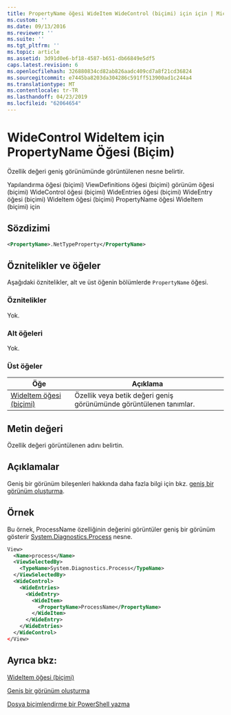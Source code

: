 ```yaml
---
title: PropertyName öğesi WideItem WideControl (biçimi) için için | Microsoft Docs
ms.custom: ''
ms.date: 09/13/2016
ms.reviewer: ''
ms.suite: ''
ms.tgt_pltfrm: ''
ms.topic: article
ms.assetid: 3d91d0e6-bf18-4587-b651-db66849e5df5
caps.latest.revision: 6
ms.openlocfilehash: 326880834cd82ab826aadc409cd7a8f21cd36824
ms.sourcegitcommit: e7445ba8203da304286c591ff513900ad1c244a4
ms.translationtype: MT
ms.contentlocale: tr-TR
ms.lasthandoff: 04/23/2019
ms.locfileid: "62064654"
---
```

# <a name="propertyname-element-for-wideitem-for-widecontrol-format"></a>WideControl WideItem için PropertyName Öğesi (Biçim)

Özellik değeri geniş görünümünde görüntülenen nesne belirtir.

Yapılandırma öğesi (biçimi) ViewDefinitions öğesi (biçimi) görünüm öğesi (biçimi) WideControl öğesi (biçimi) WideEntries öğesi (biçimi) WideEntry öğesi (biçimi) WideItem öğesi (biçimi) PropertyName öğesi WideItem (biçimi) için

## <a name="syntax"></a>Sözdizimi

```xml
<PropertyName>.NetTypeProperty</PropertyName>
```

## <a name="attributes-and-elements"></a>Öznitelikler ve öğeler

Aşağıdaki öznitelikler, alt ve üst öğenin bölümlerde `PropertyName` öğesi.

### <a name="attributes"></a>Öznitelikler

Yok.

### <a name="child-elements"></a>Alt öğeleri

Yok.

### <a name="parent-elements"></a>Üst öğeler

|Öğe|Açıklama|
|-------------|-----------------|
|[WideItem öğesi (biçimi)](./wideitem-element-for-widecontrol-format.md)|Özellik veya betik değeri geniş görünümünde görüntülenen tanımlar.|

## <a name="text-value"></a>Metin değeri

Özellik değeri görüntülenen adını belirtin.

## <a name="remarks"></a>Açıklamalar

Geniş bir görünüm bileşenleri hakkında daha fazla bilgi için bkz. [geniş bir görünüm oluşturma](./creating-a-wide-view.md).

## <a name="example"></a>Örnek

Bu örnek, ProcessName özelliğinin değerini görüntüler geniş bir görünüm gösterir [System.Diagnostics.Process](/dotnet/api/System.Diagnostics.Process) nesne.

```xml
View>
  <Name>process</Name>
  <ViewSelectedBy>
    <TypeName>System.Diagnostics.Process</TypeName>
  </ViewSelectedBy>
  <WideControl>
    <WideEntries>
      <WideEntry>
        <WideItem>
          <PropertyName>ProcessName</PropertyName>
        </WideItem>
      </WideEntry>
    </WideEntries>
  </WideControl>
</View>

```

## <a name="see-also"></a>Ayrıca bkz:

[WideItem öğesi (biçimi)](./wideitem-element-for-widecontrol-format.md)

[Geniş bir görünüm oluşturma](./creating-a-wide-view.md)

[Dosya biçimlendirme bir PowerShell yazma](./writing-a-powershell-formatting-file.md)
